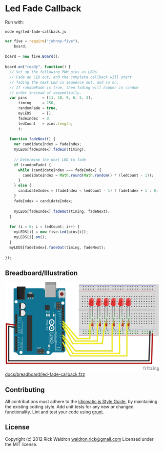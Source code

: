 # Led Fade Callback

Run with:
```bash
node eg/led-fade-callback.js
```


```javascript
var five = require("johnny-five"),
    board;

board = new five.Board();

board.on("ready", function() {
  // Set up the following PWM pins as LEDs.
  // Fade an LED out, and the complete callback will start
  // fading the next LED in sequence out, and so on.
  // If randomFade is true, then fading will happen in random
  // order instead of sequentially.
  var pins       = [11, 10, 9, 6, 5, 3],
      timing     = 250,
      randomFade = true,
      myLEDS     = [], 
      fadeIndex  = 0,
      ledCount   = pins.length,
      i;

  function fadeNext() {
    var candidateIndex = fadeIndex;
    myLEDS[fadeIndex].fadeIn(timing);
    
    // Determine the next LED to fade
    if (randomFade) {
      while (candidateIndex === fadeIndex) {
        candidateIndex = Math.round(Math.random() * (ledCount - 1));
      }
    } else {
      candidateIndex = (fadeIndex < ledCount - 1) ? fadeIndex + 1 : 0;
    }
    fadeIndex = candidateIndex;

    myLEDS[fadeIndex].fadeOut(timing, fadeNext);
  }

  for (i = 0; i < ledCount; i++) {
    myLEDS[i] = new five.Led(pins[i]);
    myLEDS[i].on();
  }
  myLEDS[fadeIndex].fadeOut(timing, fadeNext);

});
```


## Breadboard/Illustration


![docs/breadboard/led-fade-callback.png](breadboard/led-fade-callback.png)
[docs/breadboard/led-fade-callback.fzz](breadboard/led-fade-callback.fzz)









## Contributing
All contributions must adhere to the [Idiomatic.js Style Guide](https://github.com/rwldrn/idiomatic.js),
by maintaining the existing coding style. Add unit tests for any new or changed functionality. Lint and test your code using [grunt](https://github.com/cowboy/grunt).

## License
Copyright (c) 2012 Rick Waldron <waldron.rick@gmail.com>
Licensed under the MIT license.
